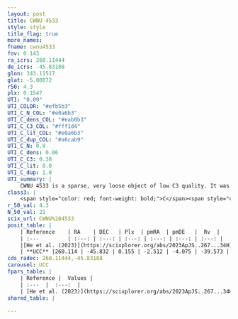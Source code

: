 ```yaml
---
layout: post
title: CWNU 4533
style: style
title_flag: true
more_names: 
fname: cwnu4533
fov: 0.143
ra_icrs: 260.11444
de_icrs: -45.83188
glon: 343.11517
glat: -5.00072
r50: 4.3
plx: 0.1547
UTI: "0.09"
UTI_COLOR: "#efb5b3"
UTI_C_N_COL: "#e0a6b3"
UTI_C_dens_COL: "#eab0b3"
UTI_C_C3_COL: "#fff1d4"
UTI_C_lit_COL: "#e0a6b3"
UTI_C_dup_COL: "#a6cab9"
UTI_C_N: 0.0
UTI_C_dens: 0.06
UTI_C_C3: 0.38
UTI_C_lit: 0.0
UTI_C_dup: 1.0
UTI_summary: |
    CWNU 4533 is a sparse, very loose object of low C3 quality. It was recently reported in the literature.<br><br><span style="color: #99180f; font-weight: bold;">Warning: </span>contains less than 25 stars with <i>P>0.5</i> estimated.
class3: |
    <span style="color: red; font-weight: bold;">C</span><span style="color: #FFC300; font-weight: bold;">B</span>
r_50_val: 4.3
N_50_val: 21
scix_url: CWNU%204533
posit_table: |
    | Reference    | RA    | DEC   | Plx  | pmRA  | pmDE   |  Rv  |
    | :---         | :---: | :---: | :---: | :---: | :---: | :---: |
    |[He et al. (2023)](https://scixplorer.org/abs/2023ApJS..267...34H) | 260.09 | -45.83 | 0.175 | -2.474 | -4.079 | -45.54 |
    | **UCC** |260.114 | -45.832 | 0.155 | -2.512 | -4.075 | -39.573 | 
cds_radec: 260.11444,-45.83188
carousel: UCC
fpars_table: |
    | Reference |  Values |
    | :---  |  :---:  |
    | [He et al. (2023)](https://scixplorer.org/abs/2023ApJS..267...34H) | `A0=1.85, m-M=13.5, logA=9.4` |
shared_table: |
    
---
```

